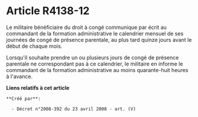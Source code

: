# Article R4138-12

Le militaire bénéficiaire du droit à congé communique par écrit au commandant de la formation administrative le calendrier
mensuel de ses journées de congé de présence parentale, au plus tard quinze jours avant le début de chaque mois.

Lorsqu'il souhaite prendre un ou plusieurs jours de congé de présence parentale ne correspondant pas à ce calendrier, le
militaire en informe le commandant de la formation administrative au moins quarante-huit heures à l'avance.

**Liens relatifs à cet article**

	**Créé par**:

	  - Décret n°2008-392 du 23 avril 2008 - art. (V)
